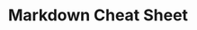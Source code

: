 ---
layout: cheat-sheet
title: Markdown Cheat Sheet
categories: cheat-sheet
file: markdown-cheat-sheet
---